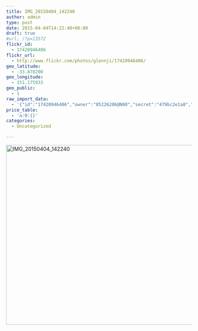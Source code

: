 ```yaml
---
title: IMG_20150404_142240
author: admin
type: post
date: 2015-04-04T14:22:40+00:00
draft: true
#url: /?p=13572
flickr_id:
  - 17420946406
flickr_url:
  - http://www.flickr.com/photos/glennji/17420946406/
geo_latitude:
  - -33.878200
geo_longitude:
  - 151.175933
geo_public:
  - 1
raw_import_data:
  - '{"id":"17420946406","owner":"85226206@N00","secret":"479bc2e1a8","server":"5448","farm":6,"title":"IMG_20150404_142240","ispublic":0,"isfriend":0,"isfamily":0,"description":{"_content":""},"dateupload":"1431158308","lastupdate":"1431158318","datetaken":"2015-04-04 14:22:40","datetakengranularity":"0","datetakenunknown":"0","ownername":"glennji","tags":"","machine_tags":"","originalsecret":"84e7be8c08","originalformat":"jpg","latitude":"-33.878200","longitude":"151.175933","accuracy":"16","context":0,"place_id":"qRcYmO1QUrMZuclZ","woeid":"1094076","geo_is_family":0,"geo_is_friend":0,"geo_is_contact":0,"geo_is_public":0,"media":"photo","media_status":"ready","url_o":"https://farm6.staticflickr.com/5448/17420946406_84e7be8c08_o.jpg","height_o":"3120","width_o":"4208"}'
price_table:
  - 'a:0:{}'
categories:
  - Uncategorized

---
```

<p class="flickr-image">
  <a href="http://www.flickr.com/photos/glennji/17420946406/" class="flickr-link"><img src="/wp-content/uploads/2015/04/17420946406_84e7be8c08_o-1024x759.jpg" width="660" height="489" alt="IMG_20150404_142240" class="keyring-img" /></a>
</p>
